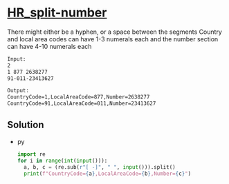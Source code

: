# [HR_split-number](https://www.hackerrank.com/challenges/split-number)

There might either be a hyphen, or a space between the segments
Country and local area codes can have 1-3 numerals each and the number section can have 4-10 numerals each

```txt
Input:
2
1 877 2638277
91-011-23413627

Output:
CountryCode=1,LocalAreaCode=877,Number=2638277
CountryCode=91,LocalAreaCode=011,Number=23413627
```

## Solution

* py

  ```py
  import re
  for i in range(int(input())):
    a, b, c = (re.sub(r"[ -]", " ", input())).split()
    print(f"CountryCode={a},LocalAreaCode={b},Number={c}")
  ```
